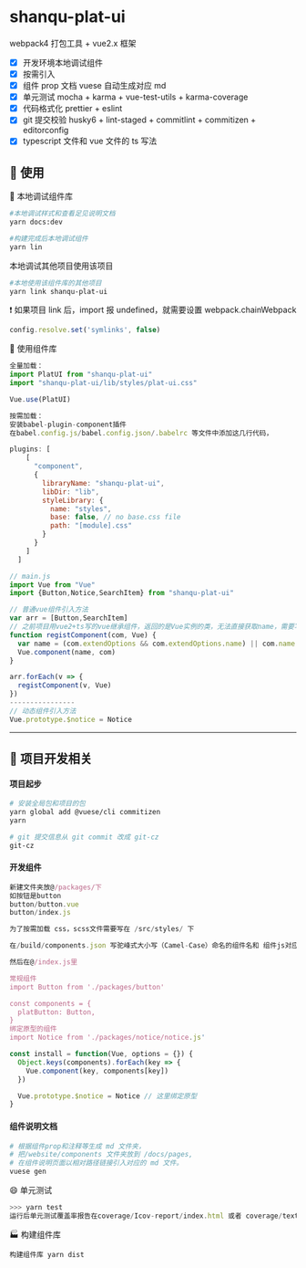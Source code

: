 # shanqu-plat-ui

webpack4 打包工具 + vue2.x 框架

- [x] 开发环境本地调试组件
- [x] 按需引入
- [x] 组件 prop 文档 vuese 自动生成对应 md
- [x] 单元测试 mocha + karma + vue-test-utils + karma-coverage
- [x] 代码格式化 prettier + eslint
- [x] git 提交校验 husky6 + lint-staged + commitlint + commitizen + editorconfig
- [x] typescript 文件和 vue 文件的 ts 写法

## :beers: 使用

:running: 本地调试组件库

```sh
#本地调试样式和查看足见说明文档
yarn docs:dev

#构建完成后本地调试组件
yarn lin
```

本地调试其他项目使用该项目

```sh
#本地使用该组件库的其他项目
yarn link shanqu-plat-ui
```

:heavy_exclamation_mark: 如果项目 link 后，import 报 undefined，就需要设置 webpack.chainWebpack

```js
config.resolve.set('symlinks', false)
```

:rocket: 使用组件库

```js
全量加载：
import PlatUI from "shanqu-plat-ui"
import "shanqu-plat-ui/lib/styles/plat-ui.css"

Vue.use(PlatUI)

按需加载：
安装babel-plugin-component插件
在babel.config.js/babel.config.json/.babelrc 等文件中添加这几行代码，

plugins: [
    [
      "component",
      {
        libraryName: "shanqu-plat-ui",
        libDir: "lib",
        styleLibrary: {
          name: "styles",
          base: false, // no base.css file
          path: "[module].css"
        }
      }
    ]
  ]

// main.js
import Vue from "Vue"
import {Button,Notice,SearchItem} from "shanqu-plat-ui"

// 普通vue组件引入方法
var arr = [Button,SearchItem]
// 之前项目用vue2+ts写的vue继承组件，返回的是Vue实例的类，无法直接获取name，需要写这个方法判断是继承的类或者是对象，并且由于按需加载的模块babel插件解析的问题，自定义的函数貌似无法直接调用这个引入的接口需要新的变量存储
function registComponent(com, Vue) {
  var name = (com.extendOptions && com.extendOptions.name) || com.name
  Vue.component(name, com)
}

arr.forEach(v => {
  registComponent(v, Vue)
})
----------------
// 动态组件引入方法
Vue.prototype.$notice = Notice
```

---

## :hammer: 项目开发相关

#### 项目起步

```sh
# 安装全局包和项目的包
yarn global add @vuese/cli commitizen
yarn

# git 提交信息从 git commit 改成 git-cz
git-cz
```

#### 开发组件

```js
新建文件夹放@/packages/下
如按钮是button
button/button.vue
button/index.js

为了按需加载 css，scss文件需要写在 /src/styles/ 下

在/build/components.json 写驼峰式大小写（Camel-Case）命名的组件名和 组件js对应的src位置

然后在@/index.js里

常规组件
import Button from './packages/button'

const components = {
  platButton: Button,
}
绑定原型的组件
import Notice from './packages/notice/notice.js'

const install = function(Vue, options = {}) {
  Object.keys(components).forEach(key => {
    Vue.component(key, components[key])
  })

  Vue.prototype.$notice = Notice // 这里绑定原型
}
```

#### 组件说明文档

```sh
# 根据组件prop和注释等生成 md 文件夹，
# 把/website/components 文件夹放到 /docs/pages,
# 在组件说明页面以相对路径链接引入对应的 md 文件。
vuese gen
```

:smile: 单元测试

```js
>>> yarn test
运行后单元测试覆盖率报告在coverage/Icov-report/index.html 或者 coverage/text.txt coverage/text-summary.txt
```

:factory:​ 构建组件库

```js
构建组件库 yarn dist
```
